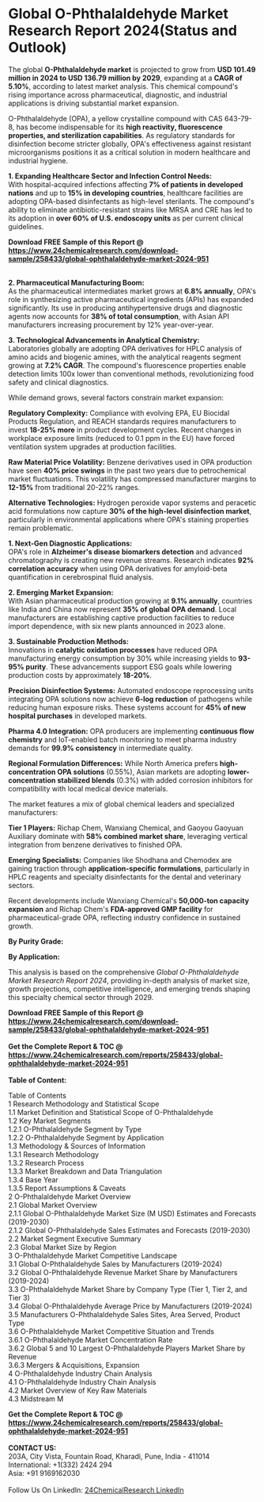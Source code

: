 <h1>Global O-Phthalaldehyde Market Research Report 2024(Status and Outlook)</h1><p>The global <strong>O-Phthalaldehyde market</strong> is projected to grow from <strong>USD 101.49 million in 2024 to USD 136.79 million by 2029</strong>, expanding at a <strong>CAGR of 5.10%</strong>, according to latest market analysis. This chemical compound's rising importance across pharmaceutical, diagnostic, and industrial applications is driving substantial market expansion.</p><p>O-Phthalaldehyde (OPA), a yellow crystalline compound with CAS 643-79-8, has become indispensable for its <strong>high reactivity, fluorescence properties, and sterilization capabilities</strong>. As regulatory standards for disinfection become stricter globally, OPA's effectiveness against resistant microorganisms positions it as a critical solution in modern healthcare and industrial hygiene.</p><p><strong>1. Expanding Healthcare Sector and Infection Control Needs:</strong><br>
With hospital-acquired infections affecting <strong>7% of patients in developed nations</strong> and up to <strong>15% in developing countries</strong>, healthcare facilities are adopting OPA-based disinfectants as high-level sterilants. The compound's ability to eliminate antibiotic-resistant strains like MRSA and CRE has led to its adoption in <strong>over 60% of U.S. endoscopy units</strong> as per current clinical guidelines.</p><div><b>Download FREE Sample of this Report @ 
            <a href="https://www.24chemicalresearch.com/download-sample/258433/global-ophthalaldehyde-market-2024-951">
            https://www.24chemicalresearch.com/download-sample/258433/global-ophthalaldehyde-market-2024-951</a></b></div><br><p><strong>2. Pharmaceutical Manufacturing Boom:</strong><br>
As the pharmaceutical intermediates market grows at <strong>6.8% annually</strong>, OPA's role in synthesizing active pharmaceutical ingredients (APIs) has expanded significantly. Its use in producing antihypertensive drugs and diagnostic agents now accounts for <strong>38% of total consumption</strong>, with Asian API manufacturers increasing procurement by 12% year-over-year.</p><p><strong>3. Technological Advancements in Analytical Chemistry:</strong><strong><br></strong>Laboratories globally are adopting OPA derivatives for HPLC analysis of amino acids and biogenic amines, with the analytical reagents segment growing at <strong>7.2% CAGR</strong>. The compound's fluorescence properties enable detection limits 100x lower than conventional methods, revolutionizing food safety and clinical diagnostics.</p><p>While demand grows, several factors constrain market expansion:</p><p><strong>Regulatory Complexity:</strong> Compliance with evolving EPA, EU Biocidal Products Regulation, and REACH standards requires manufacturers to invest <strong>18-25% more</strong> in product development cycles. Recent changes in workplace exposure limits (reduced to 0.1 ppm in the EU) have forced ventilation system upgrades at production facilities.</p><p><strong>Raw Material Price Volatility:</strong> Benzene derivatives used in OPA production have seen <strong>40% price swings</strong> in the past two years due to petrochemical market fluctuations. This volatility has compressed manufacturer margins to <strong>12-15%</strong> from traditional 20-22% ranges.</p><p><strong>Alternative Technologies:</strong> Hydrogen peroxide vapor systems and peracetic acid formulations now capture <strong>30% of the high-level disinfection market</strong>, particularly in environmental applications where OPA's staining properties remain problematic.</p><p><strong>1. Next-Gen Diagnostic Applications:</strong><br>
OPA's role in <strong>Alzheimer's disease biomarkers detection</strong> and advanced chromatography is creating new revenue streams. Research indicates <strong>92% correlation accuracy</strong> when using OPA derivatives for amyloid-beta quantification in cerebrospinal fluid analysis.</p><p><strong>2. Emerging Market Expansion:</strong><br>
With Asian pharmaceutical production growing at <strong>9.1% annually</strong>, countries like India and China now represent <strong>35% of global OPA demand</strong>. Local manufacturers are establishing captive production facilities to reduce import dependence, with six new plants announced in 2023 alone.</p><p><strong>3. Sustainable Production Methods:</strong><br>
Innovations in <strong>catalytic oxidation processes</strong> have reduced OPA manufacturing energy consumption by 30% while increasing yields to <strong>93-95% purity</strong>. These advancements support ESG goals while lowering production costs by approximately <strong>18-20%</strong>.</p><p><strong>Precision Disinfection Systems:</strong> Automated endoscope reprocessing units integrating OPA solutions now achieve <strong>6-log reduction</strong> of pathogens while reducing human exposure risks. These systems account for <strong>45% of new hospital purchases</strong> in developed markets.</p><p><strong>Pharma 4.0 Integration:</strong> OPA producers are implementing <strong>continuous flow chemistry</strong> and IoT-enabled batch monitoring to meet pharma industry demands for <strong>99.9% consistency</strong> in intermediate quality.</p><p><strong>Regional Formulation Differences:</strong> While North America prefers <strong>high-concentration OPA solutions</strong> (0.55%), Asian markets are adopting <strong>lower-concentration stabilized blends</strong> (0.3%) with added corrosion inhibitors for compatibility with local medical device materials.</p><p>The market features a mix of global chemical leaders and specialized manufacturers:</p><p><strong>Tier 1 Players:</strong> Richap Chem, Wanxiang Chemical, and Gaoyou Gaoyuan Auxiliary dominate with <strong>58% combined market share</strong>, leveraging vertical integration from benzene derivatives to finished OPA.</p><p><strong>Emerging Specialists:</strong> Companies like Shodhana and Chemodex are gaining traction through <strong>application-specific formulations</strong>, particularly in HPLC reagents and specialty disinfectants for the dental and veterinary sectors.</p><p>Recent developments include Wanxiang Chemical's <strong>50,000-ton capacity expansion</strong> and Richap Chem's <strong>FDA-approved GMP facility</strong> for pharmaceutical-grade OPA, reflecting industry confidence in sustained growth.</p><p><strong>By Purity Grade:</strong></p><p><strong>By Application:</strong></p><p>This analysis is based on the comprehensive <em>Global O-Phthalaldehyde Market Research Report 2024</em>, providing in-depth analysis of market size, growth projections, competitive intelligence, and emerging trends shaping this specialty chemical sector through 2029.</p><div><b>Download FREE Sample of this Report @ 
            <a href="https://www.24chemicalresearch.com/download-sample/258433/global-ophthalaldehyde-market-2024-951">
            https://www.24chemicalresearch.com/download-sample/258433/global-ophthalaldehyde-market-2024-951</a></b></div><br><div><b>Get the Complete Report & TOC @ 
            <a href="https://www.24chemicalresearch.com/reports/258433/global-ophthalaldehyde-market-2024-951">
            https://www.24chemicalresearch.com/reports/258433/global-ophthalaldehyde-market-2024-951</a></b></div><br>
            <b>Table of Content:</b><p>Table of Contents<br />
1 Research Methodology and Statistical Scope<br />
1.1 Market Definition and Statistical Scope of O-Phthalaldehyde<br />
1.2 Key Market Segments<br />
1.2.1 O-Phthalaldehyde Segment by Type<br />
1.2.2 O-Phthalaldehyde Segment by Application<br />
1.3 Methodology & Sources of Information<br />
1.3.1 Research Methodology<br />
1.3.2 Research Process<br />
1.3.3 Market Breakdown and Data Triangulation<br />
1.3.4 Base Year<br />
1.3.5 Report Assumptions & Caveats<br />
2 O-Phthalaldehyde Market Overview<br />
2.1 Global Market Overview<br />
2.1.1 Global O-Phthalaldehyde Market Size (M USD) Estimates and Forecasts (2019-2030)<br />
2.1.2 Global O-Phthalaldehyde Sales Estimates and Forecasts (2019-2030)<br />
2.2 Market Segment Executive Summary<br />
2.3 Global Market Size by Region<br />
3 O-Phthalaldehyde Market Competitive Landscape<br />
3.1 Global O-Phthalaldehyde Sales by Manufacturers (2019-2024)<br />
3.2 Global O-Phthalaldehyde Revenue Market Share by Manufacturers (2019-2024)<br />
3.3 O-Phthalaldehyde Market Share by Company Type (Tier 1, Tier 2, and Tier 3)<br />
3.4 Global O-Phthalaldehyde Average Price by Manufacturers (2019-2024)<br />
3.5 Manufacturers O-Phthalaldehyde Sales Sites, Area Served, Product Type<br />
3.6 O-Phthalaldehyde Market Competitive Situation and Trends<br />
3.6.1 O-Phthalaldehyde Market Concentration Rate<br />
3.6.2 Global 5 and 10 Largest O-Phthalaldehyde Players Market Share by Revenue<br />
3.6.3 Mergers & Acquisitions, Expansion<br />
4 O-Phthalaldehyde Industry Chain Analysis<br />
4.1 O-Phthalaldehyde Industry Chain Analysis<br />
4.2 Market Overview of Key Raw Materials<br />
4.3 Midstream M</p><div><b>Get the Complete Report & TOC @ 
            <a href="https://www.24chemicalresearch.com/reports/258433/global-ophthalaldehyde-market-2024-951">
            https://www.24chemicalresearch.com/reports/258433/global-ophthalaldehyde-market-2024-951</a></b></div><br><b>CONTACT US:</b><br>
            203A, City Vista, Fountain Road, Kharadi, Pune, India - 411014<br>
            International: +1(332) 2424 294<br>
            Asia: +91 9169162030 <br><br>
            Follow Us On LinkedIn: <a href="https://www.linkedin.com/company/24chemicalresearch/">24ChemicalResearch LinkedIn</a>